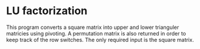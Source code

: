# LU factorization

This program converts a square matrix into upper and lower trianguler matricies using pivoting. A permutation matrix is 
also returned in order to keep track of the row switches. The only required input is the square matrix.
